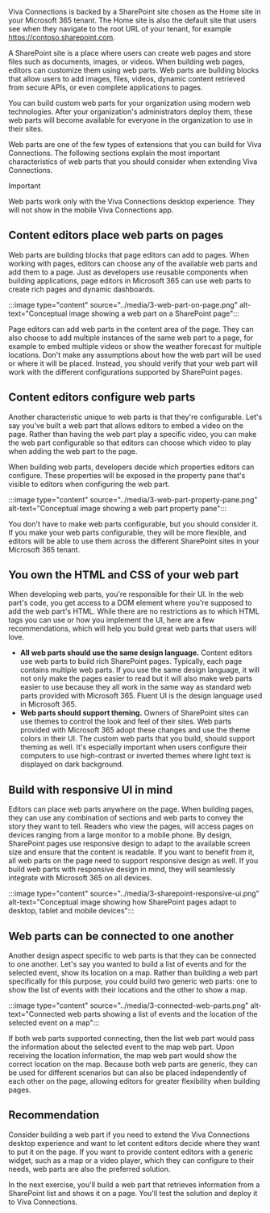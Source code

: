 Viva Connections is backed by a SharePoint site chosen as the Home site in your Microsoft 365 tenant. The Home site is also the default site that users see when they navigate to the root URL of your tenant, for example https://contoso.sharepoint.com.

A SharePoint site is a place where users can create web pages and store files such as documents, images, or videos. When building web pages, editors can customize them using web parts. Web parts are building blocks that allow users to add images, files, videos, dynamic content retrieved from secure APIs, or even complete applications to pages.

You can build custom web parts for your organization using modern web technologies. After your organization's administrators deploy them, these web parts will become available for everyone in the organization to use in their sites.

Web parts are one of the few types of extensions that you can build for Viva Connections. The following sections explain the most important characteristics of web parts that you should consider when extending Viva Connections.

> [!IMPORTANT]
> Web parts work only with the Viva Connections desktop experience. They will not show in the mobile Viva Connections app.

## Content editors place web parts on pages

Web parts are building blocks that page editors can add to pages. When working with pages, editors can choose any of the available web parts and add them to a page. Just as developers use reusable components when building applications, page editors in Microsoft 365 can use web parts to create rich pages and dynamic dashboards.

:::image type="content" source="../media/3-web-part-on-page.png" alt-text="Conceptual image showing a web part on a SharePoint page":::

Page editors can add web parts in the content area of the page. They can also choose to add multiple instances of the same web part to a page, for example to embed multiple videos or show the weather forecast for multiple locations. Don't make any assumptions about how the web part will be used or where it will be placed. Instead, you should verify that your web part will work with the different configurations supported by SharePoint pages.

## Content editors configure web parts

Another characteristic unique to web parts is that they're configurable. Let's say you've built a web part that allows editors to embed a video on the page. Rather than having the web part play a specific video, you can make the web part configurable so that editors can choose which video to play when adding the web part to the page.

When building web parts, developers decide which properties editors can configure. These properties will be exposed in the property pane that's visible to editors when configuring the web part.

:::image type="content" source="../media/3-web-part-property-pane.png" alt-text="Conceptual image showing a web part property pane":::

You don't have to make web parts configurable, but you should consider it. If you make your web parts configurable, they will be more flexible, and editors will be able to use them across the different SharePoint sites in your Microsoft 365 tenant.

## You own the HTML and CSS of your web part

When developing web parts, you're responsible for their UI. In the web part's code, you get access to a DOM element where you're supposed to add the web part's HTML. While there are no restrictions as to which HTML tags you can use or how you implement the UI, here are a few recommendations, which will help you build great web parts that users will love.

- **All web parts should use the same design language.** Content editors use web parts to build rich SharePoint pages. Typically, each page contains multiple web parts. If you use the same design language, it will not only make the pages easier to read but it will also make web parts easier to use because they all work in the same way as standard web parts provided with Microsoft 365. Fluent UI is the design language used in Microsoft 365.
- **Web parts should support theming.** Owners of SharePoint sites can use themes to control the look and feel of their sites. Web parts provided with Microsoft 365 adopt these changes and use the theme colors in their UI. The custom web parts that you build, should support theming as well. It's especially important when users configure their computers to use high-contrast or inverted themes where light text is displayed on dark background.

## Build with responsive UI in mind

Editors can place web parts anywhere on the page. When building pages, they can use any combination of sections and web parts to convey the story they want to tell. Readers who view the pages, will access pages on devices ranging from a large monitor to a mobile phone. By design, SharePoint pages use responsive design to adapt to the available screen size and ensure that the content is readable. If you want to benefit from it, all web parts on the page need to support responsive design as well. If you build web parts with responsive design in mind, they will seamlessly integrate with Microsoft 365 on all devices.

:::image type="content" source="../media/3-sharepoint-responsive-ui.png" alt-text="Conceptual image showing how SharePoint pages adapt to desktop, tablet and mobile devices":::

## Web parts can be connected to one another

Another design aspect specific to web parts is that they can be connected to one another. Let's say you wanted to build a list of events and for the selected event, show its location on a map. Rather than building a web part specifically for this purpose, you could build two generic web parts: one to show the list of events with their locations and the other to show a map.

:::image type="content" source="../media/3-connected-web-parts.png" alt-text="Connected web parts showing a list of events and the location of the selected event on a map":::

If both web parts supported connecting, then the list web part would pass the information about the selected event to the map web part. Upon receiving the location information, the map web part would show the correct location on the map. Because both web parts are generic, they can be used for different scenarios but can also be placed independently of each other on the page, allowing editors for greater flexibility when building pages.

## Recommendation

Consider building a web part if you need to extend the Viva Connections desktop experience and want to let content editors decide where they want to put it on the page. If you want to provide content editors with a generic widget, such as a map or a video player, which they can configure to their needs, web parts are also the preferred solution.

In the next exercise, you'll build a web part that retrieves information from a SharePoint list and shows it on a page. You'll test the solution and deploy it to Viva Connections.
